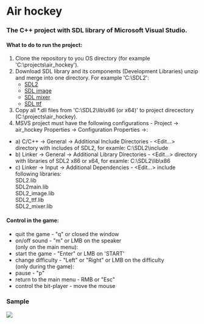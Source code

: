 # Air hockey
### The C++ project with SDL library of Microsoft Visual Studio.
#### What to do to run the project:
1) Clone the repository to you OS directory (for example 'C:\projects\air_hockey').
2) Download SDL library and its components (Development Libraries) unzip and merge into one directory. For example 'C:\SDL2':
   * [SDL2](https://www.libsdl.org/download-2.0.php)
   * [SDL image](https://www.libsdl.org/projects/SDL_image/)
   * [SDL mixer](https://www.libsdl.org/projects/SDL_mixer/)
   * [SDL ttf](https://www.libsdl.org/projects/SDL_ttf/)
3) Copy all *.dll files from 'C:\SDL2\lib\x86 (or x64)' to project direcectory (C:\projects\air_hockey).
4) MSVS project must have the following configurations - Project -> air_hockey Properties -> Configuration Properties ->:
- a) C/C++ -> General -> Additional Include Directories - <Edit...> directory with includes of SDL2, for examle:
    C:\SDL2\include
- b) Linker -> General -> Additional Library Directories - <Edit...> directory with libraries of SDL2 x86 or x64, for examle:
    C:\SDL2\lib\x86
- c) Linker -> Input -> Additional Dependencies - <Edit...> include following libraries:  
    SDL2.lib  
    SDL2main.lib  
    SDL2_image.lib  
    SDL2_ttf.lib  
    SDL2_mixer.lib  

#### Control in the game:
- quit the game - "q" or closed the window
- on/off sound - "m" or LMB on the speaker  
(only on the main menu):
- start the game - "Enter" or LMB on 'START'
- change difficulty - "Left" or "Right" or LMB on the difficulty  
(only during the game):
- pause - "p"
- return to the main menu - RMB or "Esc"
- control the bit-player - move the mouse

### Sample

![](https://github.com/vgladush/resources/blob/master/air_hockey/air_hockey.gif)
